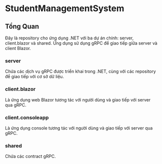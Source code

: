 # StudentManagementSystem

## Tổng Quan
Đây là repository cho ứng dụng .NET với ba dự án chính: server, client.blazor và shared. 
Ứng dụng sử dụng gRPC để giao tiếp giữa server và client Blazor.

### server
Chứa các dịch vụ gRPC được triển khai trong .NET, cùng với các repository để giao tiếp với cơ sở dữ liệu.

### client.blazor
Là ứng dụng web Blazor tương tác với người dùng và giao tiếp với server qua gRPC.

### client.consoleapp
Là ứng dụng console tương tác với người dùng và giao tiếp với server qua gRPC.

### shared
Chứa các contract gRPC.
